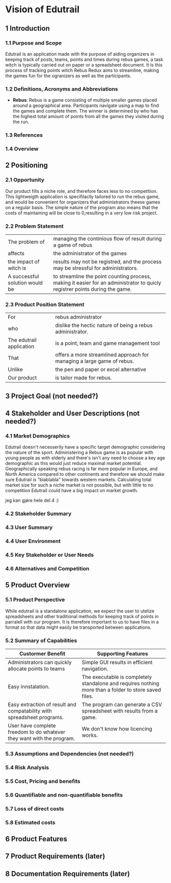 # Vision of Edutrail

## 1 Introduction
### 1.1 Purpose and Scope
Edutrail is an application made with the purpose of aiding organizers in keeping track of posts, teams, points and times during rebus games, a task witch is typically carried out on paper or a spreadsheet document. It is this process of tracking points witch Rebus Redux aims to streamline, making the games fun for the ogranizers as well as the participants.

### 1.2 Definitions, Acronyms and Abbreviations

- **Rebus**: Rebus is a game consisting of multiple smaller games placed around a geographical area. Participants navigate using a map to find the games and complete them. The winner is determined by who has the highest total amount of points from all the games they visited during the run.

### 1.3 References

### 1.4 Overview

## 2 Positioning

### 2.1 Opportunity

Our product fills a niche role, and therefore faces less to no competition. This lightweigth application is  specifilaclly tailored to run the rebus game, and would be convenient for organizers that administrators theese games on a regular basis. The simple nature of the program also means that the costs of maintaining will be close to 0,resulting in a very low risk project.

### 2.2 Problem Statement

|  |  |
|------ |------| 
| The problem of | managing the continious flow of result during a game of rebus |
| affects | the administrator of the games |
| the impact of witch is | results may not be registred, and the process may be stressful for administrators. |
| A successful solution would be | to streamline the point counting process, making it easier for an administrator to quicly registrer points during the game.| 

### 2.3 Product Position Statement

| | |
|------|------|
| For | rebus administrator |
| who | dislike the hectic nature of being a rebus administrator. |
| The edutrail application | is a point, team and game management tool 
| That | offers a more streamlined approach for managing a large game of rebus.
| Unlike | the pen and paper or excel alternative |
| Our product | is tailor made for rebus. | 

## 3 Project Goal (not needed?)


## 4 Stakeholder and User Descriptions (not needed?)

### 4.1	Market Demographics

Edutrail doesn't necesserily have a specific target demographic considering the nature of the sport. Administering a Rebus game is as popular with young people as with elderly and there's isn't any need to choose a key age demographic as this would just reduce maximal market potential. Geographically speaking rebus racing is far more popular in Europe, and North America compared to other continents and therefore we should make sure Edutrail is "blablabla" towards western markets. 
Calculating total market size for such a niche market is not possible, but with little to no competition Edutrail could have a big impact on market growth.


jeg kan gjøre hele del.4 :)

### 4.2	Stakeholder Summary

### 4.3	User Summary

### 4.4	User Environment

### 4.5	Key Stakeholder or User Needs

### 4.6	Alternatives and Competition

## 5 Product Overview

### 5.1 Product Perspective

While edutrail is a standalone application, we expect the user to utelize spreadsheets and other traditional methods for keeping track of points in parralell with our program. It is therefore important to us to have files in a format so that data might easily be transported between applications. 

### 5.2 Summary of Capabilities

| Custormer Benefit | Supporting Features |
| ------ | ------- | 
| Administrators can quickly allocate points to teams | Simple GUI results in efficient navigation.
| Easy innstalation. | The executable is completely standalone and requires nothing more than a folder to store saved files.
| Easy extraction of result and compatability with spreadsheet programs. | The program can generate a CSV spreadsheet with results from a game.|
| User have complete freedom to do whatever they want with the program. | We don't know how licencing works.|    

### 5.3 Assumptions and Dependencies (not needed?)

### 5.4 Risk Analysis



### 5.5 Cost, Pricing and benefits

### 5.6 Quantifiable and non-quantifiable benefits

### 5.7 Loss of direct costs

### 5.8 Estimated costs

## 6 Product Features



## 7 Product Requirements (later)

## 8 Documentation Requirements (later)

